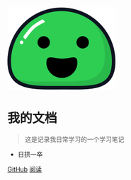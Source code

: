 ![logo](static/img/icon.svg)

# 我的文档

> 这是记录我日常学习的一个学习笔记

- 日拱一卒

[GitHub](https://github.com/haoqihan)
[阅读](#首页)

